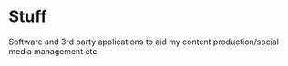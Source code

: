 # Stuff
Software and 3rd party applications to aid my content production/social media management etc
